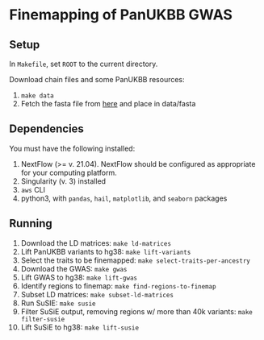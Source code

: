# Finemapping of PanUKBB GWAS

## Setup

In `Makefile`, set `ROOT` to the current directory.

Download chain files and some PanUKBB resources:

1. `make data`
2. Fetch the fasta file from [here](https://console.cloud.google.com/storage/browser/_details/gtex-resources/references/Homo_sapiens_assembly38_noALT_noHLA_noDecoy_ERCC.fasta;tab=live_object?pli=1) and place in data/fasta


## Dependencies

You must have the following installed:

1. NextFlow (>= v. 21.04). NextFlow should be configured as appropriate for your computing platform.
2. Singularity (v. 3) installed
3. `aws` CLI
4. python3, with `pandas`, `hail`, `matplotlib`, and `seaborn` packages

## Running

1. Download the LD matrices: `make ld-matrices`
2. Lift PanUKBB variants to hg38: `make lift-variants`
3. Select the traits to be finemapped: `make select-traits-per-ancestry`
4. Download the GWAS: `make gwas`
5. Lift GWAS to hg38: `make lift-gwas`
6. Identify regions to finemap: `make find-regions-to-finemap`
7. Subset LD matrices: `make subset-ld-matrices`
8. Run SuSIE: `make susie`
9. Filter SuSiE output, removing regions w/ more than 40k variants: `make filter-susie`
10. Lift SuSiE to hg38: `make lift-susie`
